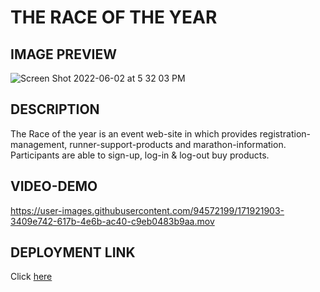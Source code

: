 # THE RACE OF THE YEAR

## IMAGE PREVIEW

![Screen Shot 2022-06-02 at 5 32 03 PM](https://user-images.githubusercontent.com/94572199/171742311-75f2df54-9612-4b11-9de8-ab318aa4afc1.png)

## DESCRIPTION

The Race of the year is an event web-site in which provides registration-management, runner-support-products and marathon-information. Participants are able to sign-up, log-in & log-out buy products.

## VIDEO-DEMO

https://user-images.githubusercontent.com/94572199/171921903-3409e742-617b-4e6b-ac40-c9eb0483b9aa.mov


## DEPLOYMENT LINK
Click [here](https://ancient-sierra-07886.herokuapp.com/)
